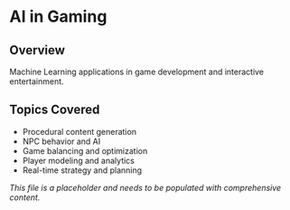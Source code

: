 # AI in Gaming

## Overview
Machine Learning applications in game development and interactive entertainment.

## Topics Covered
- Procedural content generation
- NPC behavior and AI
- Game balancing and optimization
- Player modeling and analytics
- Real-time strategy and planning

*This file is a placeholder and needs to be populated with comprehensive content.* 